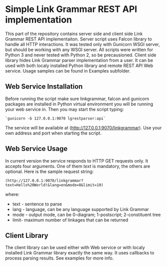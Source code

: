 # Simple Link Grammar REST API implementation
This part of the repository contains server side and client side Link Grammar REST API implementaiton.
Server script uses Falcon library to handle all HTTP interactions. It was tested only with Gunicorn WSGI server, 
but should be working with any WSGI server. All scripts were written for Python 3 and never tested with Python 2,
so be precausioned. Client side library hides Link Grammar parser implementation from a user.
It can be used with both localy installed Python library and remote REST API Web service. Usage samples can be found 
in Examples subfolder. 

## Web Service Installation
Before running the script make sure linkgrammar, falcon and gunicorn packages are installed in Python virtual 
environment you will be running your web service in. Then you may start the script typing:

    `gunicorn -b 127.0.0.1:9070 lgrestparser:api`

The service will be available at (http://127.0.0.1:9070/linkgrammar). Use your own address and port when starting 
the script.

## Web Service Usage
In current version the service responds to HTTP GET requests only. It accepts four arguments. One of them *text* is 
mandatory, the others are optional. Here is the sample request string:

    (http://127.0.0.1:9070/linkgrammar?text=Hello%20World!&lang=en&mode=0&limit=10)

where:
* text - sentence to parse
* lang - language, can be any language supported by Link Grammar
* mode - output mode, can be 0-diagram; 1-postscript; 2-constituent tree
* limit- maximum number of linkages that can be returned

## Client Library 
The client library can be used either with Web service or with localy installed Link Grammar library exactly the 
same way. It uses callbacks to process parsing results. See examples for more info. 